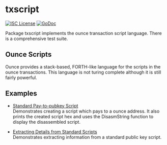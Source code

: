txscript
========

[![ISC License](http://img.shields.io/badge/license-ISC-blue.svg)](https://choosealicense.com/licenses/isc/)
[![GoDoc](https://godoc.org/github.com/ouncenet/ounced/txscript?status.png)](http://godoc.org/github.com/ouncenet/ounced/txscript)

Package txscript implements the ounce transaction script language. There is
a comprehensive test suite.

## Ounce Scripts

Ounce provides a stack-based, FORTH-like language for the scripts in
the ounce transactions. This language is not turing complete
although it is still fairly powerful. 

## Examples

* [Standard Pay-to-pubkey Script](http://godoc.org/github.com/ouncenet/ounced/txscript#example-PayToAddrScript)  
  Demonstrates creating a script which pays to a ounce address. It also
  prints the created script hex and uses the DisasmString function to display
  the disassembled script.

* [Extracting Details from Standard Scripts](http://godoc.org/github.com/ouncenet/ounced/txscript#example-ExtractPkScriptAddrs)  
  Demonstrates extracting information from a standard public key script.
